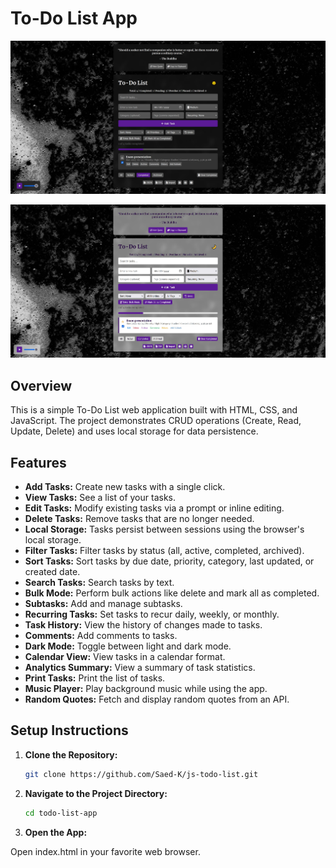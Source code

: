 # To-Do List App 

![Background Image](assets/images/Dark.jpg)

![Background Image](assets/images/Light.jpg)

## Overview
This is a simple To-Do List web application built with HTML, CSS, and JavaScript. The project demonstrates  CRUD operations (Create, Read, Update, Delete) and uses local storage for data persistence.

## Features
- **Add Tasks:** Create new tasks with a single click.
- **View Tasks:** See a list of your tasks.
- **Edit Tasks:** Modify existing tasks via a prompt or inline editing.
- **Delete Tasks:** Remove tasks that are no longer needed.
- **Local Storage:** Tasks persist between sessions using the browser's local storage.
- **Filter Tasks:** Filter tasks by status (all, active, completed, archived).
- **Sort Tasks:** Sort tasks by due date, priority, category, last updated, or created date.
- **Search Tasks:** Search tasks by text.
- **Bulk Mode:** Perform bulk actions like delete and mark all as completed.
- **Subtasks:** Add and manage subtasks.
- **Recurring Tasks:** Set tasks to recur daily, weekly, or monthly.
- **Task History:** View the history of changes made to tasks.
- **Comments:** Add comments to tasks.
- **Dark Mode:** Toggle between light and dark mode.
- **Calendar View:** View tasks in a calendar format.
- **Analytics Summary:** View a summary of task statistics.
- **Print Tasks:** Print the list of tasks.
- **Music Player:** Play background music while using the app.
- **Random Quotes:** Fetch and display random quotes from an API.

## Setup Instructions
1. **Clone the Repository:**
   ```bash
   git clone https://github.com/Saed-K/js-todo-list.git

2. **Navigate to the Project Directory:**
   ```bash
   cd todo-list-app

3. **Open the App:** 

Open index.html in your favorite web browser.
